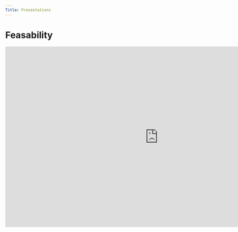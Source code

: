 ```yaml
---
Title: Presentations
---
```


# Feasability

<iframe src="https://docs.google.com/presentation/d/e/2PACX-1vQCknUNcmdhrdTh_POciWj2S1HrJb2k9jiqLeCu0GDlYf593c3edO_eOkHYAAXNnwyStZy1196kymkG/embed?start=false&loop=false&delayms=3000" frameborder="0" width="960" height="569" allowfullscreen="true" mozallowfullscreen="true" webkitallowfullscreen="true"></iframe>
